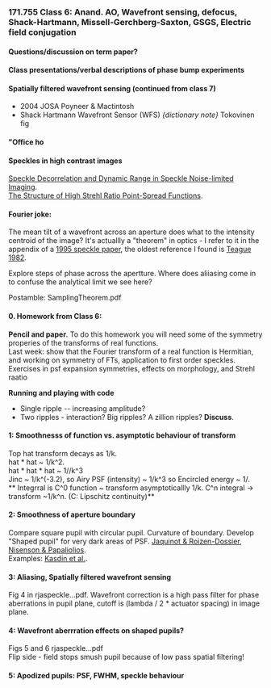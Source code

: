 ### 171.755 Class 6: Anand.  AO, Wavefront sensing, defocus, Shack-Hartmann, Missell-Gerchberg-Saxton, GSGS, Electric field conjugation


####  Questions/discussion on term paper?

#### Class presentations/verbal descriptions of phase bump experiments 

#### Spatially filtered wavefront sensing (continued from class 7)

 - 2004 JOSA Poyneer & Mactintosh 
 - Shack Hartmann Wavefront Sensor (WFS) *{dictionary note}* Tokovinen fig  
  

####  "Office ho


#### Speckles in high contrast images  
[Speckle Decorrelation and Dynamic Range in Speckle Noise-limited Imaging](https://ui.adsabs.harvard.edu/abs/2002ApJ...581L..59S/abstract).   
[The Structure of High Strehl Ratio Point-Spread Functions](https://ui.adsabs.harvard.edu/abs/2003ApJ...596..702P/abstract).  



#### Fourier joke:
The mean tilt of a wavefront across an aperture does what to the intensity centroid of the image?  It's actuallly a "theorem" in optics - I refer to it in the appendix of a [1995 speckle paper](https://ui.adsabs.harvard.edu/abs/1995AJ....110..430S/abstract), the oldest reference I found is [Teague 1982](https://ui.adsabs.harvard.edu/abs/1982JOSA...72.1199T/abstract).  

Explore steps of phase across the apertture.  Where does aliiasing come in to confuse the analytical  limit we see here?

Postamble: SamplingTheorem.pdf


#### 0. Homework from Class 6:

**Pencil and paper**. To do this homework you will need some of the symmetry  properies of the transforms of real functions.  
Last week: show that the Fourier transform of a real function is Hermitian, and working on symmetry of FTs, application to first order speckles.  
Exercises in psf expansion symmetries, effects on morphology, and Strehl raatio

**Running and playing with code**    
- Single ripple -- increasing amplitude?  
- Two  ripples -  interaction?  Big ripples?  A zillion ripples?
**Discuss**. 

#### 1: Smoothnesss  of function vs. asymptotic behaviour  of transform

Top hat transform decays as 1/k.  
hat * hat ~ 1/k^2.   
hat * hat * hat ~ 1//k^3   
Jinc ~ 1/k^(-3.2),  so  Airy PSF (intensity) ~ 1/k^3 so Encircled energy ~ 1/.  
** Integrral is C^0 function ~ transform asymptoticallly 1/k. C^n integral -> transform ~1/k^n. (C: Lipschitz continuity)**   

#### 2: Smoothness of aperture boundary

Compare square pupil  with  circular pupil.  Curvature of boundary.  Develop "Shaped pupil" for very dark areas of PSF.   [Jaquinot \& Roizen-Dossier](https://ui.adsabs.harvard.edu/abs/1964PrOpt...3...29J/abstract),   [Nisenson \& Papaliolios](https://ui.adsabs.harvard.edu/abs/2001ApJ...548L.201N/abstract).   
Examples: [Kasdin et al.](https://ui.adsabs.harvard.edu/abs/2003ApJ...582.1147K/abstract).

#### 3: Aliasing, Spatially filtered wavefront sensing   
Fig 4 in rjaspeckle...pdf.  Wavefront correction is a high  pass filter for phase aberrations in pupil plane, cutoff is (lambda / 2 * actuator spacing) in image plane.

#### 4: Wavefront aberrration effects on shaped pupils?   
Figs 5 and 6 rjaspeckle...pdf   
Flip side - field stops smush pupil because of low pass spatial filtering!

#### 5: Apodized pupils:  PSF, FWHM, speckle behaviour 



